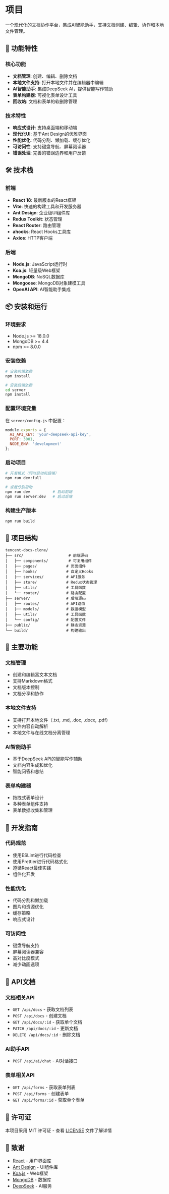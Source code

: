 # 项目

一个现代化的文档协作平台，集成AI智能助手，支持文档创建、编辑、协作和本地文件管理。

## 🚀 功能特性

### 核心功能
- **文档管理**: 创建、编辑、删除文档
- **本地文件支持**: 打开本地文件并在编辑器中编辑
- **AI智能助手**: 集成DeepSeek AI，提供智能写作辅助
- **表单构建器**: 可视化表单设计工具
- **回收站**: 文档和表单的软删除管理

### 技术特性
- **响应式设计**: 支持桌面端和移动端
- **现代化UI**: 基于Ant Design的优雅界面
- **性能优化**: 代码分割、懒加载、缓存优化
- **可访问性**: 支持键盘导航、屏幕阅读器
- **错误处理**: 完善的错误边界和用户反馈

## 🛠 技术栈

### 前端
- **React 18**: 最新版本的React框架
- **Vite**: 快速的构建工具和开发服务器
- **Ant Design**: 企业级UI组件库
- **Redux Toolkit**: 状态管理
- **React Router**: 路由管理
- **ahooks**: React Hooks工具库
- **Axios**: HTTP客户端

### 后端
- **Node.js**: JavaScript运行时
- **Koa.js**: 轻量级Web框架
- **MongoDB**: NoSQL数据库
- **Mongoose**: MongoDB对象建模工具
- **OpenAI API**: AI智能助手集成

## 📦 安装和运行

### 环境要求
- Node.js >= 18.0.0
- MongoDB >= 4.4
- npm >= 8.0.0

### 安装依赖
```bash
# 安装前端依赖
npm install

# 安装后端依赖
cd server
npm install
```

### 配置环境变量
在 `server/config.js` 中配置：
```javascript
module.exports = {
  AI_API_KEY: 'your-deepseek-api-key',
  PORT: 3001,
  NODE_ENV: 'development'
};
```

### 启动项目
```bash
# 开发模式（同时启动前后端）
npm run dev:full

# 或者分别启动
npm run dev          # 启动前端
npm run server:dev   # 启动后端
```

### 构建生产版本
```bash
npm run build
```

## 📁 项目结构

```
tencent-docs-clone/
├── src/                    # 前端源码
│   ├── components/         # 可复用组件
│   ├── pages/             # 页面组件
│   ├── hooks/             # 自定义Hooks
│   ├── services/          # API服务
│   ├── store/             # Redux状态管理
│   ├── utils/             # 工具函数
│   └── router/            # 路由配置
├── server/                # 后端源码
│   ├── routes/            # API路由
│   ├── models/            # 数据模型
│   ├── utils/             # 工具函数
│   └── config/            # 配置文件
├── public/                # 静态资源
└── build/                 # 构建输出
```

## 🎯 主要功能

### 文档管理
- 创建和编辑富文本文档
- 支持Markdown格式
- 文档版本控制
- 文档分享和协作

### 本地文件支持
- 支持打开本地文件（.txt, .md, .doc, .docx, .pdf）
- 文件内容自动解析
- 本地文件与在线文档分离管理

### AI智能助手
- 基于DeepSeek API的智能写作辅助
- 文档内容生成和优化
- 智能问答和总结

### 表单构建器
- 拖拽式表单设计
- 多种表单组件支持
- 表单数据收集和管理

## 🔧 开发指南

### 代码规范
- 使用ESLint进行代码检查
- 使用Prettier进行代码格式化
- 遵循React最佳实践
- 组件化开发

### 性能优化
- 代码分割和懒加载
- 图片和资源优化
- 缓存策略
- 响应式设计

### 可访问性
- 键盘导航支持
- 屏幕阅读器兼容
- 高对比度模式
- 减少动画选项

## 📝 API文档

### 文档相关API
- `GET /api/docs` - 获取文档列表
- `POST /api/docs` - 创建文档
- `GET /api/docs/:id` - 获取单个文档
- `PATCH /api/docs/:id` - 更新文档
- `DELETE /api/docs/:id` - 删除文档

### AI助手API
- `POST /api/ai/chat` - AI对话接口

### 表单相关API
- `GET /api/forms` - 获取表单列表
- `POST /api/forms` - 创建表单
- `GET /api/forms/:id` - 获取单个表单

## 📄 许可证

本项目采用 MIT 许可证 - 查看 [LICENSE](LICENSE) 文件了解详情

## 🙏 致谢

- [React](https://reactjs.org/) - 用户界面库
- [Ant Design](https://ant.design/) - UI组件库
- [Koa.js](https://koajs.com/) - Web框架
- [MongoDB](https://www.mongodb.com/) - 数据库
- [DeepSeek](https://www.deepseek.com/) - AI服务








